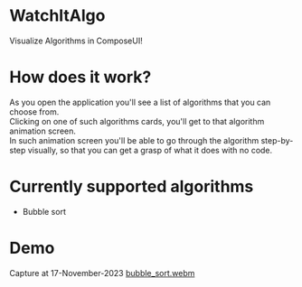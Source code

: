 # WatchItAlgo
Visualize Algorithms in ComposeUI!

# How does it work?
As you open the application you'll see a list of algorithms that you can choose from.<br>
Clicking on one of such algorithms cards, you'll get to that algorithm animation screen.<br>
In such animation screen you'll be able to go through the algorithm step-by-step visually, so that you can get a grasp of what it does with no code.<br>

# Currently supported algorithms
- Bubble sort

# Demo
Capture at 17-November-2023
[bubble_sort.webm](https://github.com/mariodigirolamo1/WatchItAlgo/assets/69394590/3d28e313-adf6-42c3-97df-a1221e7d2858)
